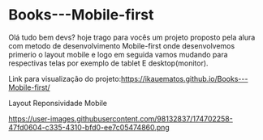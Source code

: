 # Books---Mobile-first
Olá tudo bem devs? hoje trago para vocês um projeto proposto pela alura com metodo de desenvolvimento Mobile-first onde desenvolvemos primerio o layout mobile e logo em seguida vamos mudando para respectivas telas por exemplo de tablet E desktop(monitor).

Link para visualização do projeto:https://ikauematos.github.io/Books---Mobile-first/

Layout Reponsividade Mobile

https://user-images.githubusercontent.com/98132837/174702258-47fd0604-c335-4310-bfd0-ee7c05474860.png
